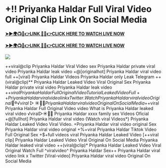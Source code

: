 # +!! Priyanka Haldar Full Viral Video Original Clip Link On Social Media

**[➤►🌍📺📱👉LINK 🔴✅👉CLICK HERE TO WATCH LIVE NOW](https://cutt.ly/ZrqxdKBg)**

**[➤►🌍📺📱👉LINK 🔴✅👉CLICK HERE TO WATCH LIVE NOW](https://cutt.ly/ZrqxdKBg)**

[![](https://blogger.googleusercontent.com/img/b/R29vZ2xl/AVvXsEjly1_Jd6fwzfMpqBttKB75cqKlfeme68djTcwoVtnCKQqlBEMC7avhQDkCiZP2V4MA4ADw2tRwTKTbstPHU5ZNXJeaRPOBgpDy-TmzhSmEb-NeClIFzVdOblRd6Ch1U9LBiEulx0WHmcZEwxwUxagnbG0kPcZgqm5HvpiKMTTe5kCP6VDr6LTudCVCw34b/s1280/Leaked.png)](https://cutt.ly/ZrqxdKBg)

++viral@clip Priyanka Haldar Viral Video sex Priyanka Haldar private viral video Priyanka Haldar leak video +@[originalhot] Priyanka Haldar viral video full ++[viral} Priyanka Haldar Videos Priyanka Haldar only Leak Telegram ++(viral@clip)** Priyanka Haldar Leaked Video Viral Original Sex Priyanka Haldar private viral video Priyanka Haldar leak video +$+viral Priyanka Haldar Full Original Video Tutorial Leaked Video Full++ Priyanka Haldar viral video link x Twitter. {Watch} Priyanka Haldar viral video Original 👙®️√viral▷☀️👄💥 Priyanka Haldar viral video Original On Social Media +$+viral Priyanka Haldar Full Original Video video What is Priyanka Haldar leaked viral video ️√viral▷☀️👄💥 Priyanka Haldar xxxx family sex Videos Oficial +@[fullhot] Priyanka Haldar viral video {Watch viral Videos*} Priyanka Haldar Leaked Video Viral Video. +Priyanka Haldar viral video original Sex Priyanka Haldar viral video original +%+viral Priyanka Haldar Tiktok Video Full Original Sex +$+full videos viral Priyanka Haldar Leaked Video [++viral clip] Priyanka Haldar Leaked Video Viral Original On Social Media Priyanka Haldar leaked viral video ++(viral@clip)* Priyanka Haldar Leaked Video Viral Original Watch Full ^viralvideo^ Priyanka Haldar Sex++ Priyanka Haldar viral video link x Twitter [Viral-video] Priyanka Haldar viral video Original On Social Media
